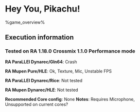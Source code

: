 # Hey You, Pikachu! 

%game_overview%

## Execution information

### Tested on RA 1.18.0 Crossmix 1.1.0 Performance mode

**RA ParaLLEl Dynarec/Gln64**: Crash

**RA Mupen Pure/HLE**: Ok, Texture, Mic, Unstable FPS

**RA ParaLLEl Dynarec/Rice**: Not tested

**RA Mupen Dynarec/HLE**: Not tested

**Recommended Core config**: None
**Notes**: Requires Microphone, Unsupported on current cores?